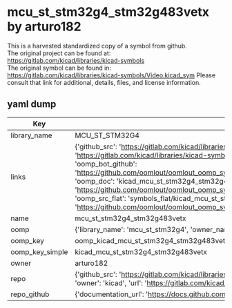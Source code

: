 # mcu_st_stm32g4_stm32g483vetx by arturo182  
This is a harvested standardized copy of a symbol from github.  
The original project can be found at:  
https://gitlab.com/kicad/libraries/kicad-symbols  
The original symbol can be found in:
https://gitlab.com/kicad/libraries/kicad-symbols/Video.kicad_sym
Please consult that link for additional, details, files, and license information.  
## yaml dump  
| Key | Value |  
| --- | --- |  
| library_name | MCU_ST_STM32G4 |  
| links | {'github_src': 'https://gitlab.com/kicad/libraries/kicad-symbols/Video.kicad_sym', 'github_src_repo': 'https://gitlab.com/kicad/libraries/kicad-symbols', 'oomp_bot': 'kicad_mcu_st_stm32g4_stm32g483vetx/working', 'oomp_bot_github': 'https://github.com/oomlout/oomlout_oomp_symbol_bot/tree/main/kicad_mcu_st_stm32g4_stm32g483vetx/working', 'oomp_doc': 'kicad_mcu_st_stm32g4_stm32g483vetx/working', 'oomp_doc_github': 'https://github.com/oomlout/oomlout_oomp_symbol_doc/tree/main/kicad_mcu_st_stm32g4_stm32g483vetx/working', 'oomp_src_flat': 'symbols_flat/kicad_mcu_st_stm32g4_stm32g483vetx/working', 'oomp_src_flat_github': 'https://github.com/oomlout/oomlout_oomp_symbol_src/tree/main/kicad_mcu_st_stm32g4_stm32g483vetx/working'} |  
| name | mcu_st_stm32g4_stm32g483vetx |  
| oomp | {'library_name': 'mcu_st_stm32g4', 'owner_name': 'kicad', 'symbol_name': 'mcu_st_stm32g4_stm32g483vetx'} |  
| oomp_key | oomp_kicad_mcu_st_stm32g4_stm32g483vetx |  
| oomp_key_simple | kicad_mcu_st_stm32g4_stm32g483vetx |  
| owner | arturo182 |  
| repo | {'github_src': 'https://gitlab.com/kicad/libraries/kicad-symbols/Video.kicad_sym', 'name': 'libraries/kicad-symbols', 'owner': 'kicad', 'url': 'https://gitlab.com/kicad/libraries/kicad-symbols'} |  
| repo_github | {'documentation_url': 'https://docs.github.com/rest/repos/repos#get-a-repository', 'message': 'Not Found'} |  

